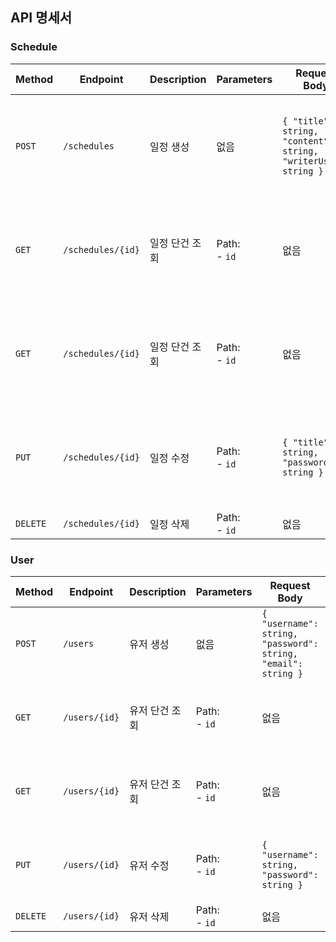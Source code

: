

## API 명세서

### Schedule
| **Method** | **Endpoint**      | **Description** | **Parameters**                                             | **Request Body**                                               | **Response**                                                                                                      | **Status Code** |
|------------|-------------------|-----------------|------------------------------------------------------------|----------------------------------------------------------------|-------------------------------------------------------------------------------------------------------------------|-----------------|
| `POST`     | `/schedules`      | 일정 생성           | 없음                                                         | `{ "title": string, "content": string, "writerUser": string }` | `{ "id": long, "title": string, "content": string, "createdAt": string, "updatedAt": string }` | `200 OK`        |
| `GET`      | `/schedules/{id}` | 일정 단건 조회        | Path: <br> - `id`                                          | 없음                                                             | `{ "id": long, "title": string, "content": string,  "createdAt": string, "updatedAt": string }` | `200 OK`        |
| `GET`      | `/schedules/{id}` | 일정 단건 조회        | Path: <br> - `id`                                          | 없음                                                             | `{ "id": long, "title": string, "content": string,  "createdAt": string, "updatedAt": string }` | `200 OK`        |
`PUT`      | `/schedules/{id}` | 일정 수정           | Path: <br> - `id`                                          | `{ "title": string, "password": string }`                      | `{ "id": long, "title": string, "content": string, "createdAt": string, "updatedAt": string }` | `200 OK`        |
| `DELETE`   | `/schedules/{id}` | 일정 삭제           | Path: <br> - `id` | 없음                                                             | 없음                                                                                                                | `200 OK`        |

### User
 **Method** | **Endpoint**      | **Description** | **Parameters**                                              | **Request Body**                                              | **Response**                                                                                                         | **Status Code** |
|------------|-------------------|-----------------|-------------------------------------------------------------|---------------------------------------------------------------|----------------------------------------------------------------------------------------------------------------------|-----------------|
| `POST`     | `/users`          | 유저 생성           | 없음                                                          | `{ "username": string, "password": string, "email": string }` | `{ "id": long, "username": string, "content": string, "createdAt": string, "updatedAt": string }` | `200 OK`        |
| `GET`      | `/users/{id}` | 유저 단건 조회        | Path: <br> - `id`                                           | 없음                                                            | `{ "id": long, "username": string, "content": string,"createdAt": string, "updatedAt": string }`   | `200 OK`        |
| `GET`      | `/users/{id}` | 유저 단건 조회        | Path: <br> - `id`                                           | 없음                                                            | `{ "id": long, "username": string, "content": string,"createdAt": string, "updatedAt": string }`   | `200 OK`        |
`PUT`      | `/users/{id}` | 유저 수정           | Path: <br> - `id`                                           | `{ "username": string, "password": string }`                  | `{ "id": long, "username": string, "content": string,"createdAt": string, "updatedAt": string }`   | `200 OK`        |
| `DELETE`   | `/users/{id}` | 유저 삭제           | Path: <br> - `id`   | 없음                                                            | 없음                                                                                                                   | `200 OK`        |
